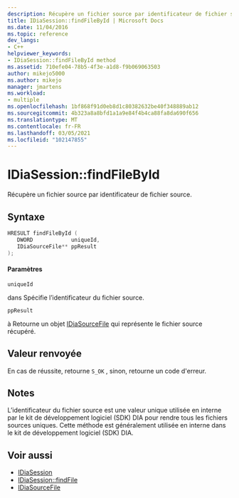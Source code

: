 ```yaml
---
description: Récupère un fichier source par identificateur de fichier source.
title: IDiaSession::findFileById | Microsoft Docs
ms.date: 11/04/2016
ms.topic: reference
dev_langs:
- C++
helpviewer_keywords:
- IDiaSession::findFileById method
ms.assetid: 710efe04-78b5-4f3e-a1d8-f9b069063503
author: mikejo5000
ms.author: mikejo
manager: jmartens
ms.workload:
- multiple
ms.openlocfilehash: 1bf868f91d0eb8d1c80382632be40f348889ab12
ms.sourcegitcommit: 4b323a8a8bfd1a1a9e84f4b4ca88fa8da690f656
ms.translationtype: MT
ms.contentlocale: fr-FR
ms.lasthandoff: 03/05/2021
ms.locfileid: "102147855"
---
```

# <a name="idiasessionfindfilebyid"></a>IDiaSession::findFileById
Récupère un fichier source par identificateur de fichier source.

## <a name="syntax"></a>Syntaxe

```C++
HRESULT findFileById ( 
   DWORD            uniqueId,
   IDiaSourceFile** ppResult
);
```

#### <a name="parameters"></a>Paramètres
 `uniqueId`

dans Spécifie l’identificateur du fichier source.

 `ppResult`

à Retourne un objet [IDiaSourceFile](../../debugger/debug-interface-access/idiasourcefile.md) qui représente le fichier source récupéré.

## <a name="return-value"></a>Valeur renvoyée
 En cas de réussite, retourne `S_OK` , sinon, retourne un code d'erreur.

## <a name="remarks"></a>Notes
 L’identificateur du fichier source est une valeur unique utilisée en interne par le kit de développement logiciel (SDK) DIA pour rendre tous les fichiers sources uniques. Cette méthode est généralement utilisée en interne dans le kit de développement logiciel (SDK) DIA.

## <a name="see-also"></a>Voir aussi
- [IDiaSession](../../debugger/debug-interface-access/idiasession.md)
- [IDiaSession::findFile](../../debugger/debug-interface-access/idiasession-findfile.md)
- [IDiaSourceFile](../../debugger/debug-interface-access/idiasourcefile.md)
